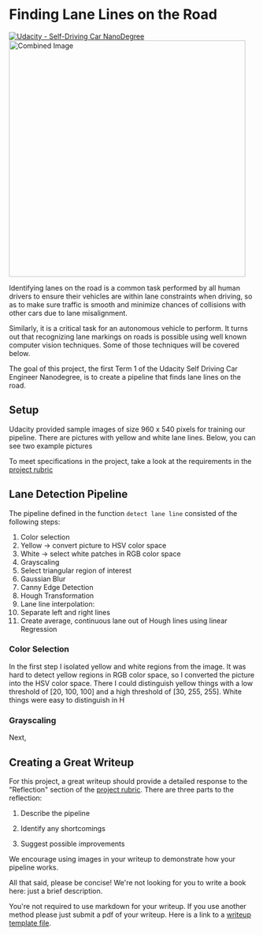 # **Finding Lane Lines on the Road**
[![Udacity - Self-Driving Car NanoDegree](https://s3.amazonaws.com/udacity-sdc/github/shield-carnd.svg)](http://www.udacity.com/drive)
<img src="examples/laneLines_thirdPass.jpg" width="480" alt="Combined Image" />

Identifying lanes on the road is a common task performed by all human drivers to ensure their vehicles are within lane constraints when driving, so as to make sure traffic is smooth and minimize chances of collisions with other cars due to lane misalignment.

Similarly, it is a critical task for an autonomous vehicle to perform. It turns out that recognizing lane markings on roads is possible using well known computer vision techniques. Some of those techniques will be covered below.

The goal of this project, the first Term 1 of the Udacity Self Driving Car Engineer Nanodegree, is to create a pipeline that finds lane lines on the road.

Setup
---

Udacity provided sample images of size 960 x 540 pixels for training our pipeline. There are pictures with yellow and white lane lines. Below, you can see two example pictures


To meet specifications in the project, take a look at the requirements in the [project rubric](https://review.udacity.com/#!/rubrics/322/view)

Lane Detection Pipeline
---
The pipeline defined in the function `detect lane line` consisted of the following steps:
1. Color selection
  1. Yellow -> convert picture to HSV color space
  1. White -> select white patches in RGB color space
1. Grayscaling
1. Select triangular region of interest
1. Gaussian Blur
1. Canny Edge Detection
1. Hough Transformation
1. Lane line interpolation:
  1. Separate left and right lines
  1. Create average, continuous lane out of Hough lines using linear Regression

### Color Selection
In the first step I isolated yellow and white regions from the image. It was hard to detect yellow regions in RGB color space, so I converted the picture into the HSV color space. There I could distinguish yellow things with a low threshold of 
[20, 100, 100] and a high threshold of [30, 255, 255]. White things were easy to distinguish in H

### Grayscaling
Next, 

Creating a Great Writeup
---
For this project, a great writeup should provide a detailed response to the "Reflection" section of the [project rubric](https://review.udacity.com/#!/rubrics/322/view). There are three parts to the reflection:

1. Describe the pipeline

2. Identify any shortcomings

3. Suggest possible improvements

We encourage using images in your writeup to demonstrate how your pipeline works.  

All that said, please be concise!  We're not looking for you to write a book here: just a brief description.

You're not required to use markdown for your writeup.  If you use another method please just submit a pdf of your writeup. Here is a link to a [writeup template file](https://github.com/udacity/CarND-LaneLines-P1/blob/master/writeup_template.md). 



